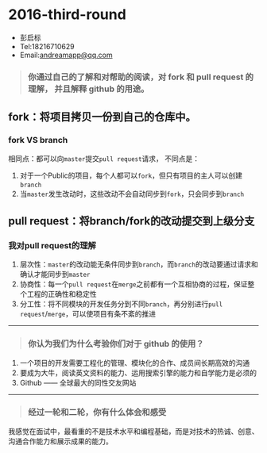 # 2016-third-round

- 彭启标
- Tel:18216710629
- Email:andreamapp@qq.com

<!--建议点击右上角的 View 查看-->

> ### 你通过自己的了解和对帮助的阅读，对 fork 和 pull request 的理解， 并且解释 github 的用途。

## fork：将项目拷贝一份到自己的仓库中。
### fork VS branch
相同点：都可以向`master`提交`pull request`请求，
不同点是：
 1. 对于一个Public的项目，每个人都可以`fork`，但只有项目的主人可以创建`branch`
 2. 当`master`发生改动时，这些改动不会自动同步到`fork`，只会同步到`branch`

## pull request：将branch/fork的改动提交到上级分支
### 我对pull request的理解
 1. 层次性：`master`的改动能无条件同步到`branch`，而`branch`的改动要通过请求和确认才能同步到`master`
 2. 协商性：每一个`pull request`在`merge`之前都有一个互相协商的过程，保证整个工程的正确性和稳定性
 3. 分工性：将不同模块的开发任务分到不同`branch`，再分别进行`pull request`/`merge`，可以使项目有条不紊的推进

----------



> ### 你认为我们为什么考验你们对于 github 的使用？

 1. 一个项目的开发需要工程化的管理、模块化的合作、成员间长期高效的沟通
 2. 要成为大牛，阅读英文资料的能力、运用搜索引擎的能力和自学能力是必须的
 3. Github —— 全球最大的同性交友网站

----------


> ### 经过一轮和二轮，你有什么体会和感受

我感觉在面试中，最看重的不是技术水平和编程基础，而是对技术的热诚、创意、沟通合作能力和展示成果的能力。
